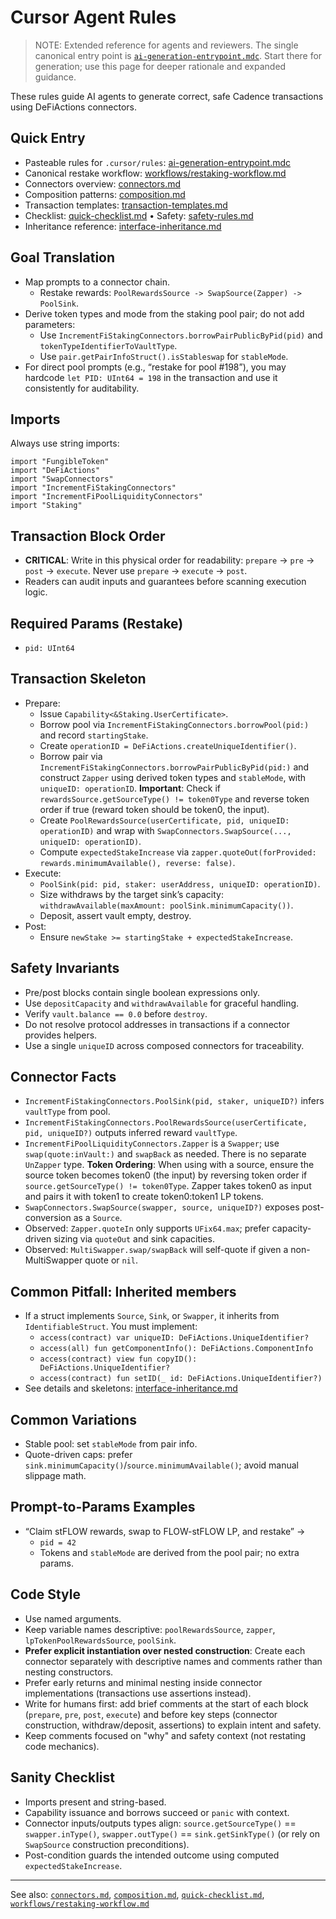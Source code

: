 # Cursor Agent Rules

> NOTE: Extended reference for agents and reviewers. The single canonical entry point is [`ai-generation-entrypoint.mdc`](./ai-generation-entrypoint.mdc). Start there for generation; use this page for deeper rationale and expanded guidance.

These rules guide AI agents to generate correct, safe Cadence transactions using DeFiActions connectors.

## Quick Entry
- Pasteable rules for `.cursor/rules`: [ai-generation-entrypoint.mdc](./ai-generation-entrypoint.mdc)
- Canonical restake workflow: [workflows/restaking-workflow.md](./workflows/restaking-workflow.md)
- Connectors overview: [connectors.md](./connectors.md)
- Composition patterns: [composition.md](./composition.md)
- Transaction templates: [transaction-templates.md](./transaction-templates.md)
- Checklist: [quick-checklist.md](./quick-checklist.md) • Safety: [safety-rules.md](./safety-rules.md)
- Inheritance reference: [interface-inheritance.md](./interface-inheritance.md)

## Goal Translation
- Map prompts to a connector chain.
  - Restake rewards: `PoolRewardsSource -> SwapSource(Zapper) -> PoolSink`.
- Derive token types and mode from the staking pool pair; do not add parameters:
  - Use `IncrementFiStakingConnectors.borrowPairPublicByPid(pid)` and `tokenTypeIdentifierToVaultType`.
  - Use `pair.getPairInfoStruct().isStableswap` for `stableMode`.
- For direct pool prompts (e.g., “restake for pool #198”), you may hardcode `let PID: UInt64 = 198` in the transaction and use it consistently for auditability.

## Imports
Always use string imports:
```cadence
import "FungibleToken"
import "DeFiActions"
import "SwapConnectors"
import "IncrementFiStakingConnectors"
import "IncrementFiPoolLiquidityConnectors"
import "Staking"
```

## Transaction Block Order
- **CRITICAL**: Write in this physical order for readability: `prepare` → `pre` → `post` → `execute`. Never use `prepare` → `execute` → `post`.
- Readers can audit inputs and guarantees before scanning execution logic.

## Required Params (Restake)
- `pid: UInt64`

## Transaction Skeleton
- Prepare:
  - Issue `Capability<&Staking.UserCertificate>`.
  - Borrow pool via `IncrementFiStakingConnectors.borrowPool(pid:)` and record `startingStake`.
  - Create `operationID = DeFiActions.createUniqueIdentifier()`.
  - Borrow pair via `IncrementFiStakingConnectors.borrowPairPublicByPid(pid:)` and construct `Zapper` using derived token types and `stableMode`, with `uniqueID: operationID`. **Important**: Check if `rewardsSource.getSourceType() != token0Type` and reverse token order if true (reward token should be token0, the input).
  - Create `PoolRewardsSource(userCertificate, pid, uniqueID: operationID)` and wrap with `SwapConnectors.SwapSource(..., uniqueID: operationID)`.
  - Compute `expectedStakeIncrease` via `zapper.quoteOut(forProvided: rewards.minimumAvailable(), reverse: false)`.
- Execute:
  - `PoolSink(pid: pid, staker: userAddress, uniqueID: operationID)`.
  - Size withdraws by the target sink’s capacity: `withdrawAvailable(maxAmount: poolSink.minimumCapacity())`.
  - Deposit, assert vault empty, destroy.
- Post:
  - Ensure `newStake >= startingStake + expectedStakeIncrease`.

## Safety Invariants
- Pre/post blocks contain single boolean expressions only.
- Use `depositCapacity` and `withdrawAvailable` for graceful handling.
- Verify `vault.balance == 0.0` before `destroy`.
- Do not resolve protocol addresses in transactions if a connector provides helpers.
- Use a single `uniqueID` across composed connectors for traceability.

## Connector Facts
- `IncrementFiStakingConnectors.PoolSink(pid, staker, uniqueID?)` infers `vaultType` from pool.
- `IncrementFiStakingConnectors.PoolRewardsSource(userCertificate, pid, uniqueID?)` outputs inferred reward `vaultType`.
- `IncrementFiPoolLiquidityConnectors.Zapper` is a `Swapper`; use `swap(quote:inVault:)` and `swapBack` as needed. There is no separate `UnZapper` type. **Token Ordering**: When using with a source, ensure the source token becomes token0 (the input) by reversing token order if `source.getSourceType() != token0Type`. Zapper takes token0 as input and pairs it with token1 to create token0:token1 LP tokens.
- `SwapConnectors.SwapSource(swapper, source, uniqueID?)` exposes post-conversion as a `Source`.
- Observed: `Zapper.quoteIn` only supports `UFix64.max`; prefer capacity-driven sizing via `quoteOut` and sink capacities.
- Observed: `MultiSwapper.swap/swapBack` will self-quote if given a non-MultiSwapper quote or `nil`.

## Common Pitfall: Inherited members
- If a struct implements `Source`, `Sink`, or `Swapper`, it inherits from `IdentifiableStruct`. You must implement:
  - `access(contract) var uniqueID: DeFiActions.UniqueIdentifier?`
  - `access(all) fun getComponentInfo(): DeFiActions.ComponentInfo`
  - `access(contract) view fun copyID(): DeFiActions.UniqueIdentifier?`
  - `access(contract) fun setID(_ id: DeFiActions.UniqueIdentifier?)`
- See details and skeletons: [interface-inheritance.md](./interface-inheritance.md)

## Common Variations
- Stable pool: set `stableMode` from pair info.
- Quote-driven caps: prefer `sink.minimumCapacity()`/`source.minimumAvailable()`; avoid manual slippage math.

## Prompt-to-Params Examples
- “Claim stFLOW rewards, swap to FLOW-stFLOW LP, and restake” →
  - `pid = 42`
  - Tokens and `stableMode` are derived from the pool pair; no extra params.

## Code Style
- Use named arguments.
- Keep variable names descriptive: `poolRewardsSource`, `zapper`, `lpTokenPoolRewardsSource`, `poolSink`.
- **Prefer explicit instantiation over nested construction**: Create each connector separately with descriptive names and comments rather than nesting constructors.
- Prefer early returns and minimal nesting inside connector implementations (transactions use assertions instead).
- Write for humans first: add brief comments at the start of each block (`prepare`, `pre`, `post`, `execute`) and before key steps (connector construction, withdraw/deposit, assertions) to explain intent and safety.
- Keep comments focused on "why" and safety context (not restating code mechanics).

## Sanity Checklist
- Imports present and string-based.
- Capability issuance and borrows succeed or `panic` with context.
- Connector inputs/outputs types align: `source.getSourceType()` == `swapper.inType()`, `swapper.outType()` == `sink.getSinkType()` (or rely on `SwapSource` construction preconditions).
- Post-condition guards the intended outcome using computed `expectedStakeIncrease`.

---
See also: [`connectors.md`](./connectors.md), [`composition.md`](./composition.md), [`quick-checklist.md`](./quick-checklist.md), [`workflows/restaking-workflow.md`](./workflows/restaking-workflow.md) 
